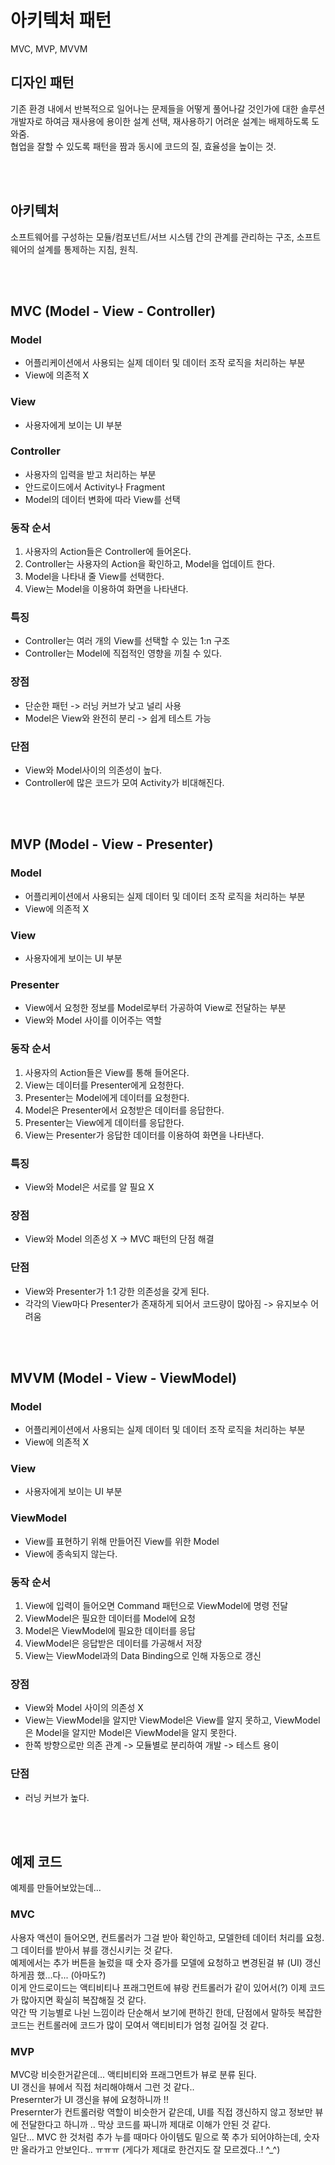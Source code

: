 # 아키텍처 패턴

MVC, MVP, MVVM

## 디자인 패턴

기존 환경 내에서 반복적으로 일어나는 문제들을 어떻게 풀어나갈 것인가에 대한 솔루션  
개발자로 하여금 재사용에 용이한 설계 선택, 재사용하기 어려운 설계는 배제하도록 도와줌.  
협업을 잘할 수 있도록 패턴을 짬과 동시에 코드의 질, 효율성을 높이는 것.  

<br></br>

## 아키텍처

소프트웨어를 구성하는 모듈/컴포넌트/서브 시스템 간의 관계를 관리하는 구조, 소프트웨어의 설계를 통제하는 지침, 원칙.

<br></br>

## MVC (Model - View - Controller)

### Model

- 어플리케이션에서 사용되는 실제 데이터 및 데이터 조작 로직을 처리하는 부분
- View에 의존적 X

### View

- 사용자에게 보이는 UI 부분

### Controller

- 사용자의 입력을 받고 처리하는 부분
- 안드로이드에서 Activity나 Fragment
- Model의 데이터 변화에 따라 View를 선택

### 동작 순서

1. 사용자의 Action들은 Controller에 들어온다.
2. Controller는 사용자의 Action을 확인하고, Model을 업데이트 한다.
3. Model을 나타내 줄 View를 선택한다.
4. View는 Model을 이용하여 화면을 나타낸다.

### 특징

- Controller는 여러 개의 View를 선택할 수 있는 1:n 구조
- Controller는 Model에 직접적인 영향을 끼칠 수 있다.

### 장점

- 단순한 패턴 -> 러닝 커브가 낮고 널리 사용
- Model은 View와 완전히 분리 -> 쉽게 테스트 가능

### 단점

- View와 Model사이의 의존성이 높다.
- Controller에 많은 코드가 모여 Activity가 비대해진다.

<br></br>

## MVP (Model - View - Presenter)

 ### Model

- 어플리케이션에서 사용되는 실제 데이터 및 데이터 조작 로직을 처리하는 부분
- View에 의존적 X

### View

- 사용자에게 보이는 UI 부분

### Presenter

- View에서 요청한 정보를 Model로부터 가공하여 View로 전달하는 부분
- View와 Model 사이를 이어주는 역할

### 동작 순서

1. 사용자의 Action들은 View를 통해 들어온다.
2. View는 데이터를 Presenter에게 요청한다.
3. Presenter는 Model에게 데이터를 요청한다.
4. Model은 Presenter에서 요청받은 데이터를 응답한다.
5. Presenter는 View에게 데이터를 응답한다.
6. View는 Presenter가 응답한 데이터를 이용하여 화면을 나타낸다.

### 특징 

- View와 Model은 서로를 알 필요 X

### 장점

- View와 Model 의존성 X -> MVC 패턴의 단점 해결

### 단점

- View와 Presenter가 1:1 강한 의존성을 갖게 된다.
- 각각의 View마다 Presenter가 존재하게 되어서 코드량이 많아짐 -> 유지보수 어려움

<br></br>

## MVVM (Model - View - ViewModel)

 ### Model

- 어플리케이션에서 사용되는 실제 데이터 및 데이터 조작 로직을 처리하는 부분
- View에 의존적 X

### View

- 사용자에게 보이는 UI 부분

### ViewModel

- View를 표현하기 위해 만들어진 View를 위한 Model
- View에 종속되지 않는다.

### 동작 순서

1. View에 입력이 들어오면 Command 패턴으로 ViewModel에 명령 전달
2. ViewModel은 필요한 데이터를 Model에 요청
3. Model은 ViewModel에 필요한 데이터를 응답
4. ViewModel은 응답받은 데이터를 가공해서 저장
5. View는 ViewModel과의 Data Binding으로 인해 자동으로 갱신

### 장점

- View와 Model 사이의 의존성 X
- View는 ViewModel을 알지만 ViewModel은 View를 알지 못하고, ViewModel은 Model을 알지만 Model은 ViewModel을 알지 못한다.
- 한쪽 방향으로만 의존 관계 -> 모듈별로 분리하여 개발 -> 테스트 용이

### 단점

- 러닝 커브가 높다.

<br></br>

## 예제 코드

예제를 만들어보았는데...

### MVC

사용자 액션이 들어오면, 컨트롤러가 그걸 받아 확인하고, 모델한테 데이터 처리를 요청. 그 데이터를 받아서 뷰를 갱신시키는 것 같다.  
예제에서는 추가 버튼을 눌렀을 때 숫자 증가를 모델에 요청하고 변경된걸 뷰 (UI) 갱신하게끔 했...다... (아마도?)  
이게 안드로이드는 액티비티나 프래그먼트에 뷰랑 컨트롤러가 같이 있어서(?) 이제 코드가 많아지면 확실히 복잡해질 것 같다.  
약간 딱 기능별로 나뉜 느낌이라 단순해서 보기에 편하긴 한데, 단점에서 말하듯 복잡한 코드는 컨트롤러에 코드가 많이 모여서 액티비티가 엄청 길어질 것 같다.  

### MVP

MVC랑 비슷한거같은데... 액티비티와 프래그먼트가 뷰로 분류 된다.  
UI 갱신을 뷰에서 직접 처리해야해서 그런 것 같다..  
Presernter가 UI 갱신을 뷰에 요청하니까 !!  
Presernter가 컨트롤러랑 역할이 비슷한거 같은데, UI를 직접 갱신하지 않고 정보만 뷰에 전달한다고 하니까 .. 막상 코드를 짜니까 제대로 이해가 안된 것 같다.  
일단... MVC 한 것처럼 추가 누를 때마다 아이템도 밑으로 쭉 추가 되어야하는데, 숫자만 올라가고 안보인다.. ㅠㅠㅠ (게다가 제대로 한건지도 잘 모르겠다..! ^_^)

